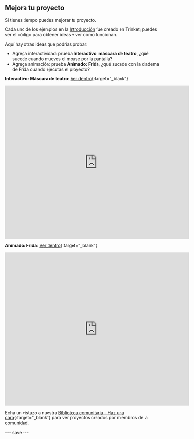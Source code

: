 ## Mejora tu proyecto

Si tienes tiempo puedes mejorar tu proyecto.

Cada uno de los ejemplos en la [Introducción](.) fue  creado en Trinket; puedes ver el código para obtener ideas y ver cómo funcionan.

Aquí hay otras ideas que podrías probar:
- Agrega interactividad: prueba **Interactivo: máscara de teatro**, ¿qué sucede cuando mueves el mouse por la pantalla?
- Agrega animación: prueba **Animado: Frida**, ¿qué sucede con la diadema de Frida cuando ejecutas el proyecto?

**Interactivo: Máscara de teatro**: [Ver dentro](https://trinket.io/python/b0cb18ab28){:target="_blank"}
<div class="trinket">
  <iframe src="https://trinket.io/embed/python/b0cb18ab28?outputOnly=true&start=result" width="600" height="500" frameborder="0" marginwidth="0" marginheight="0" allowfullscreen>
  </iframe>
</div>

**Animado: Frida**: [Ver dentro](https://trinket.io/python/40c8b09794){:target="_blank"}
<div class="trinket">
  <iframe src="https://trinket.io/embed/python/40c8b09794?outputOnly=true&start=result" width="600" height="500" frameborder="0" marginwidth="0" marginheight="0" allowfullscreen>
  </iframe>
</div>

Echa un vistazo a nuestra [Biblioteca comunitaria - Haz una cara](https://wke.lt/w/s/8sVH4f){:target="_blank"} para ver proyectos creados por miembros de la comunidad.

--- save ---
